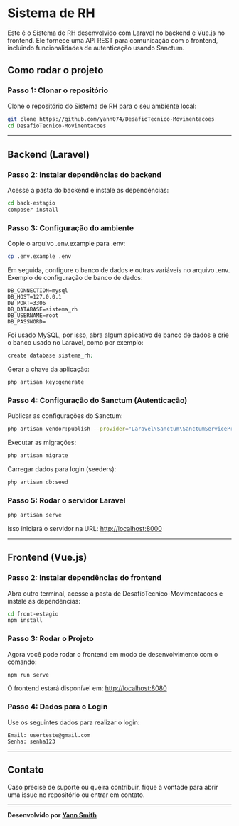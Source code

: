 # Sistema de RH

Este é o Sistema de RH desenvolvido com Laravel no backend e Vue.js no frontend. Ele fornece uma API REST para comunicação com o frontend, incluindo funcionalidades de autenticação usando Sanctum.

## Como rodar o projeto

### Passo 1: Clonar o repositório
Clone o repositório do Sistema de RH para o seu ambiente local:

```bash
git clone https://github.com/yann074/DesafioTecnico-Movimentacoes
cd DesafioTecnico-Movimentacoes
```

---

## Backend (Laravel)

### Passo 2: Instalar dependências do backend
Acesse a pasta do backend e instale as dependências:

```bash
cd back-estagio
composer install
```

### Passo 3: Configuração do ambiente
Copie o arquivo .env.example para .env:

```bash
cp .env.example .env
```

Em seguida, configure o banco de dados e outras variáveis no arquivo .env. Exemplo de configuração de banco de dados:

```plaintext
DB_CONNECTION=mysql
DB_HOST=127.0.0.1
DB_PORT=3306
DB_DATABASE=sistema_rh
DB_USERNAME=root
DB_PASSWORD=
```

Foi usado MySQL, por isso, abra algum aplicativo de banco de dados e crie o banco usado no Laravel, como por exemplo:

```bash
create database sistema_rh;
```

Gerar a chave da aplicação:

```bash
php artisan key:generate
```

### Passo 4: Configuração do Sanctum (Autenticação)
Publicar as configurações do Sanctum:

```bash
php artisan vendor:publish --provider="Laravel\Sanctum\SanctumServiceProvider"
```

Executar as migrações:

```bash
php artisan migrate
```

Carregar dados para login (seeders):

```bash
php artisan db:seed
```

### Passo 5: Rodar o servidor Laravel

```bash
php artisan serve
```

Isso iniciará o servidor na URL: [http://localhost:8000](http://localhost:8000)


---

## Frontend (Vue.js)

### Passo 2: Instalar dependências do frontend

Abra outro terminal, acesse a pasta de DesafioTecnico-Movimentacoes e instale as dependências:

```bash
cd front-estagio
npm install
```

### Passo 3: Rodar o Projeto
Agora você pode rodar o frontend em modo de desenvolvimento com o comando:

```bash
npm run serve
```

O frontend estará disponível em: [http://localhost:8080](http://localhost:8080)

### Passo 4: Dados para o Login
Use os seguintes dados para realizar o login:

```plaintext
Email: userteste@gmail.com
Senha: senha123
```

---

## Contato
Caso precise de suporte ou queira contribuir, fique à vontade para abrir uma issue no repositório ou entrar em contato.

---

**Desenvolvido por [Yann Smith](https://github.com/yann074)**

